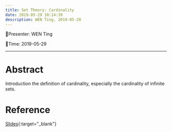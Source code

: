 ```yaml
---
title: Set Theory: Cardinality
date: 2019-05-29 10:14:39
description: WEN Ting, 2019-05-29
---
```


<!-- more -->

:tada:Presenter: WEN Ting

:tada:Time: 2019-05-29

---
# Abstract
Introduction the definition of cardinality, especially the cardinality of infinite sets.

# Reference 
[Slides]({{site.url}}/assets/pdf/cardinality.pptx){:target="_blank"}




